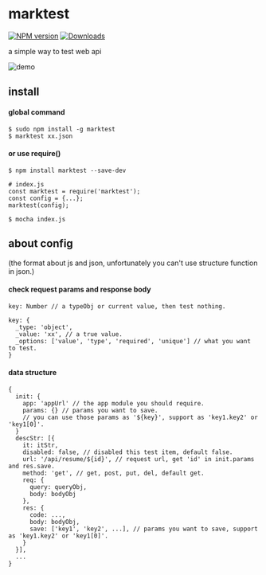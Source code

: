 # marktest

[![NPM version](https://img.shields.io/npm/v/marktest.svg)](https://www.npmjs.com/package/marktest) [![Downloads](https://img.shields.io/npm/dm/marktest.svg)](http://badge.fury.io/js/marktest)

a simple way to test web api

![demo](https://cloud.githubusercontent.com/assets/8231964/13560816/30bfddac-e45f-11e5-930a-7e9b6e3f61b1.gif)

## install

#### global command

```
$ sudo npm install -g marktest
$ marktest xx.json
```

#### or use require()

```
$ npm install marktest --save-dev

# index.js
const marktest = require('marktest');
const config = {...};
marktest(config);

$ mocha index.js
```

## about config

(the format about js and json, unfortunately you can't use structure function in json.)

#### check request params and response body

```
key: Number // a typeObj or current value, then test nothing.

key: {
  _type: 'object',
  _value: 'xx', // a true value.
  _options: ['value', 'type', 'required', 'unique'] // what you want to test.
}
```

#### data structure

```
{
  init: {
    app: 'appUrl' // the app module you should require.
    params: {} // params you want to save.
    // you can use those params as '${key}', support as 'key1.key2' or 'key1[0]'.
  }
  descStr: [{
    it: itStr,
    disabled: false, // disabled this test item, default false.
    url: '/api/resume/${id}', // request url, get 'id' in init.params and res.save.
    method: 'get', // get, post, put, del, default get.
    req: {
      query: queryObj,
      body: bodyObj
    },
    res: {
      code: ...,
      body: bodyObj,
      save: ['key1', 'key2', ...], // params you want to save, support as 'key1.key2' or 'key1[0]'.
    }
  }],
  ...
}
```
